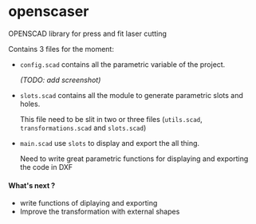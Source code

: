 # openscaser
OPENSCAD library for press and fit laser cutting


Contains 3 files for the moment:
* `config.scad` contains all the parametric variable of the project.

    _(TODO: add screenshot)_

* `slots.scad` contains all the module to generate parametric slots and holes.

    This file need to be slit in two or three files (`utils.scad`, `transformations.scad` and `slots.scad`)

* `main.scad` use `slots` to display and export the all thing.
    
    Need to write great parametric functions for displaying and exporting the code in DXF

#### What's next ?
* write functions of diplaying and exporting
* Improve the transformation with external shapes